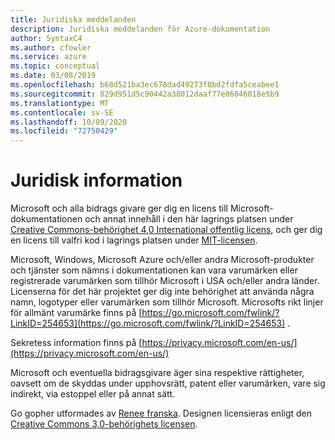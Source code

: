 ```yaml
---
title: Juridiska meddelanden
description: Juridiska meddelanden för Azure-dokumentation
author: SyntaxC4
ms.author: cfowler
ms.service: azure
ms.topic: conceptual
ms.date: 03/08/2019
ms.openlocfilehash: b68d521ba3ec678dad49273f0bd2fdfa5ceabee1
ms.sourcegitcommit: 829d951d5c90442a38012daaf77e86046018e5b9
ms.translationtype: MT
ms.contentlocale: sv-SE
ms.lasthandoff: 10/09/2020
ms.locfileid: "72750429"
---
```

# <a name="legal-notices"></a>Juridisk information

Microsoft och alla bidrags givare ger dig en licens till Microsoft-dokumentationen och annat innehåll i den här lagrings platsen under [Creative Commons-behörighet 4,0 International offentlig licens](https://creativecommons.org/licenses/by/4.0/legalcode), och ger dig en licens till valfri kod i lagrings platsen under [MIT-licensen](https://opensource.org/licenses/MIT).

Microsoft, Windows, Microsoft Azure och/eller andra Microsoft-produkter och tjänster som nämns i dokumentationen kan vara varumärken eller registrerade varumärken som tillhör Microsoft i USA och/eller andra länder.
Licenserna för det här projektet ger dig inte behörighet att använda några namn, logotyper eller varumärken som tillhör Microsoft.
Microsofts rikt linjer för allmänt varumärke finns på [https://go.microsoft.com/fwlink/?LinkID=254653](https://go.microsoft.com/fwlink/?LinkID=254653) .

Sekretess information finns på [https://privacy.microsoft.com/en-us/](https://privacy.microsoft.com/en-us/)

Microsoft och eventuella bidragsgivare äger sina respektive rättigheter, oavsett om de skyddas under upphovsrätt, patent eller varumärken, vare sig indirekt, via estoppel eller på annat sätt.

Go gopher utformades av [Renee franska](https://reneefrench.blogspot.com/).
Designen licensieras enligt den [Creative Commons 3,0-behörighets licensen](https://creativecommons.org/licenses/by/3.0/us/).
